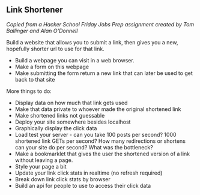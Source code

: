 ## Link Shortener
*Copied from a Hacker School Friday Jobs Prep assignment created by Tom Ballinger and Alan O'Donnell*

Build a website that allows you to submit a link, then gives you a new, hopefully shorter url to use for that link.

* Build a webpage you can visit in a web browser.
* Make a form on this webpage
* Make submitting the form return a new link that can later be used to get back to that site

More things to do:
* Display data on how much that link gets used
* Make that data private to whoever made the original shortened link
* Make shortened links not guessable
* Deploy your site somewhere besides localhost
* Graphically display the click data
* Load test your server - can you take 100 posts per second? 1000 shortened link GETs per second? How many redirections or shortens can your site do per second? What was the bottleneck?
* Make a bookmarklet that gives the user the shortened version of a link without leaving a page.
* Style your page a bit
* Update your link click stats in realtime (no refresh required)
* Break down link click stats by browser
* Build an api for people to use to access their click data
